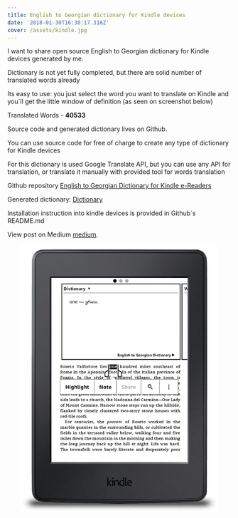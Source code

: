 ```yaml
---
title: English to Georgian dictionary for Kindle devices
date: '2018-01-30T16:30:17.316Z'
cover: /assets/kindle.jpg
---
```


I want to share open source English to Georgian dictionary for Kindle devices generated by me.

Dictionary is not yet fully completed, but there are solid number of translated words already

Its easy to use: you just select the word you want to translate on Kindle and you`ll get the little window of definition (as seen on screenshot below)

<!-- read more -->

Translated Words - **40533**

Source code and generated dictionary lives on Github.

You can use source code for free of charge to create any type of dictionary for Kindle devices

For this dictionary is used Google Translate API, but you can use any API for translation, or translate it manually with provided tool for words translation

Github repository
[English to Georgian Dictionary for Kindle e-Readers](https://github.com/shakogegia/english_georgian_dictionary_kindle)

Generated dictionary: [Dictionary](https://github.com/shakogegia/english_georgian_dictionary_kindle/releases/download/0.1/dict.mobi)

Installation instruction into kindle devices is provided in Github`s README.md

View post on Medium
[medium](https://medium.com/@shalva.gegia/%E1%83%94%E1%83%9C%E1%83%92%E1%83%9A%E1%83%98%E1%83%A1%E1%83%A3%E1%83%A0-%E1%83%A5%E1%83%90%E1%83%A0%E1%83%97%E1%83%A3%E1%83%9A%E1%83%98-%E1%83%9A%E1%83%94%E1%83%A5%E1%83%A1%E1%83%98%E1%83%99%E1%83%9D%E1%83%9C%E1%83%9D-%E1%83%A5%E1%83%98%E1%83%9C%E1%83%93%E1%83%9A%E1%83%98%E1%83%A1%E1%83%97%E1%83%95%E1%83%98%E1%83%A1-ac7a57469219).

<p align="center">
  <img style="height: 600px" alt="English to Georgian dictionary for Kindle" src="/kindle-screenshot.png">
</p>
